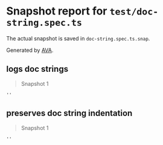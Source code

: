 # Snapshot report for `test/doc-string.spec.ts`

The actual snapshot is saved in `doc-string.spec.ts.snap`.

Generated by [AVA](https://avajs.dev).

## logs doc strings

> Snapshot 1

    ''

## preserves doc string indentation

> Snapshot 1

    ''
